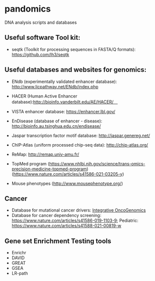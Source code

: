 # pandomics
DNA analysis scripts and databases

## Useful software Tool kit:
* seqtk (Toolkit for processing sequences in FASTA/Q formats): https://github.com/lh3/seqtk

## Useful databases and websites for genomics:

* ENdb (experimentally validated enhancer database): http://www.licpathway.net/ENdb/index.php
* HACER (Human Active Enhancer database):http://bioinfo.vanderbilt.edu/AE/HACER/　
* VISTA enhancer database: https://enhancer.lbl.gov/
* EnDisease (database of enhancer - disease): http://bioinfo.au.tsinghua.edu.cn/endisease/

* Jaspar transcription factor motif database: http://jaspar.genereg.net/
* ChIP-Atlas (uniform processed chip-seq data): http://chip-atlas.org/
* ReMap: http://remap.univ-amu.fr/

* TopMed program (https://www.nhlbi.nih.gov/science/trans-omics-precision-medicine-topmed-program) (https://www.nature.com/articles/s41586-021-03205-y)
* Mouse phenotypes (http://www.mousephenotype.org/)
## Cancer 
* Database for mutational cancer drivers:  [Integrative OncoGenomics](https://www.intogen.org/)
* Database for cancer dependency screening: https://www.nature.com/articles/s41586-019-1103-9; Pediatric: https://www.nature.com/articles/s41588-021-00819-w
## Gene set Enrichment Testing tools

* Enrichr
* DAVID
* GREAT
* GSEA 
* LR-path

